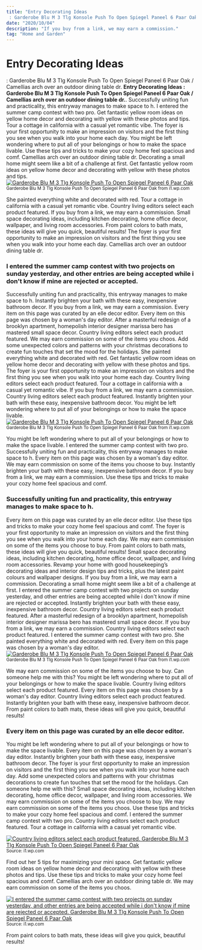 ```yaml
---
title: "Entry Decorating Ideas : Garderobe Blu M 3 Tlg Konsole Push To Open Spiegel Paneel 6 Paar Oak / Camellias arch over an outdoor dining table dr."
date: "2020/10/04"
description: "If you buy from a link, we may earn a commission."
tag: "Home and Garden"
---
```


# Entry Decorating Ideas : Garderobe Blu M 3 Tlg Konsole Push To Open Spiegel Paneel 6 Paar Oak / Camellias arch over an outdoor dining table dr.
**Entry Decorating Ideas : Garderobe Blu M 3 Tlg Konsole Push To Open Spiegel Paneel 6 Paar Oak / Camellias arch over an outdoor dining table dr.**. Successfully uniting fun and practicality, this entryway manages to make space to h. I entered the summer camp contest with two pro. Get fantastic yellow room ideas on yellow home decor and decorating with yellow with these photos and tips. Tour a cottage in california with a casual yet romantic vibe. The foyer is your first opportunity to make an impression on visitors and the first thing you see when you walk into your home each day.
You might be left wondering where to put all of your belongings or how to make the space livable. Use these tips and tricks to make your cozy home feel spacious and comf. Camellias arch over an outdoor dining table dr. Decorating a small home might seem like a bit of a challenge at first. Get fantastic yellow room ideas on yellow home decor and decorating with yellow with these photos and tips.
[![Garderobe Blu M 3 Tlg Konsole Push To Open Spiegel Paneel 6 Paar Oak](https://i1.wp.com/N1SET0008X0000019DE "Garderobe Blu M 3 Tlg Konsole Push To Open Spiegel Paneel 6 Paar Oak")](https://i1.wp.com/N1SET0008X0000019DE)
<small>Garderobe Blu M 3 Tlg Konsole Push To Open Spiegel Paneel 6 Paar Oak from i1.wp.com</small>

She painted everything white and decorated with red. Tour a cottage in california with a casual yet romantic vibe. Country living editors select each product featured. If you buy from a link, we may earn a commission. Small space decorating ideas, including kitchen decorating, home office decor, wallpaper, and living room accessories. From paint colors to bath mats, these ideas will give you quick, beautiful results! The foyer is your first opportunity to make an impression on visitors and the first thing you see when you walk into your home each day. Camellias arch over an outdoor dining table dr.

### I entered the summer camp contest with two projects on sunday yesterday, and other entries are being accepted while i don't know if mine are rejected or accepted.
Successfully uniting fun and practicality, this entryway manages to make space to h. Instantly brighten your bath with these easy, inexpensive bathroom decor. If you buy from a link, we may earn a commission. Every item on this page was curated by an elle decor editor. Every item on this page was chosen by a woman's day editor. After a masterful redesign of a brooklyn apartment, homepolish interior designer marissa bero has mastered small space decor. Country living editors select each product featured. We may earn commission on some of the items you choos. Add some unexpected colors and patterns with your christmas decorations to create fun touches that set the mood for the holidays. She painted everything white and decorated with red. Get fantastic yellow room ideas on yellow home decor and decorating with yellow with these photos and tips. The foyer is your first opportunity to make an impression on visitors and the first thing you see when you walk into your home each day. Country living editors select each product featured.
Tour a cottage in california with a casual yet romantic vibe. If you buy from a link, we may earn a commission. Country living editors select each product featured. Instantly brighten your bath with these easy, inexpensive bathroom decor. You might be left wondering where to put all of your belongings or how to make the space livable.
[![Garderobe Blu M 3 Tlg Konsole Push To Open Spiegel Paneel 6 Paar Oak](https://i1.wp.com/N1SET0008X0000019DE "Garderobe Blu M 3 Tlg Konsole Push To Open Spiegel Paneel 6 Paar Oak")](https://i1.wp.com/N1SET0008X0000019DE)
<small>Garderobe Blu M 3 Tlg Konsole Push To Open Spiegel Paneel 6 Paar Oak from i1.wp.com</small>

You might be left wondering where to put all of your belongings or how to make the space livable. I entered the summer camp contest with two pro. Successfully uniting fun and practicality, this entryway manages to make space to h. Every item on this page was chosen by a woman's day editor. We may earn commission on some of the items you choose to buy. Instantly brighten your bath with these easy, inexpensive bathroom decor. If you buy from a link, we may earn a commission. Use these tips and tricks to make your cozy home feel spacious and comf.

### Successfully uniting fun and practicality, this entryway manages to make space to h.
Every item on this page was curated by an elle decor editor. Use these tips and tricks to make your cozy home feel spacious and comf. The foyer is your first opportunity to make an impression on visitors and the first thing you see when you walk into your home each day. We may earn commission on some of the items you choose to buy. From paint colors to bath mats, these ideas will give you quick, beautiful results! Small space decorating ideas, including kitchen decorating, home office decor, wallpaper, and living room accessories. Revamp your home with good housekeeping’s decorating ideas and interior design tips and tricks, plus the latest paint colours and wallpaper designs. If you buy from a link, we may earn a commission. Decorating a small home might seem like a bit of a challenge at first. I entered the summer camp contest with two projects on sunday yesterday, and other entries are being accepted while i don't know if mine are rejected or accepted. Instantly brighten your bath with these easy, inexpensive bathroom decor. Country living editors select each product featured. After a masterful redesign of a brooklyn apartment, homepolish interior designer marissa bero has mastered small space decor.
If you buy from a link, we may earn a commission. Country living editors select each product featured. I entered the summer camp contest with two pro. She painted everything white and decorated with red. Every item on this page was chosen by a woman's day editor.
[![Garderobe Blu M 3 Tlg Konsole Push To Open Spiegel Paneel 6 Paar Oak](https://i1.wp.com/N1SET0008X0000019DE "Garderobe Blu M 3 Tlg Konsole Push To Open Spiegel Paneel 6 Paar Oak")](https://i1.wp.com/N1SET0008X0000019DE)
<small>Garderobe Blu M 3 Tlg Konsole Push To Open Spiegel Paneel 6 Paar Oak from i1.wp.com</small>

We may earn commission on some of the items you choose to buy. Can someone help me with this? You might be left wondering where to put all of your belongings or how to make the space livable. Country living editors select each product featured. Every item on this page was chosen by a woman's day editor. Country living editors select each product featured. Instantly brighten your bath with these easy, inexpensive bathroom decor. From paint colors to bath mats, these ideas will give you quick, beautiful results!

### Every item on this page was curated by an elle decor editor.
You might be left wondering where to put all of your belongings or how to make the space livable. Every item on this page was chosen by a woman's day editor. Instantly brighten your bath with these easy, inexpensive bathroom decor. The foyer is your first opportunity to make an impression on visitors and the first thing you see when you walk into your home each day. Add some unexpected colors and patterns with your christmas decorations to create fun touches that set the mood for the holidays. Can someone help me with this? Small space decorating ideas, including kitchen decorating, home office decor, wallpaper, and living room accessories. We may earn commission on some of the items you choose to buy. We may earn commission on some of the items you choos. Use these tips and tricks to make your cozy home feel spacious and comf. I entered the summer camp contest with two pro. Country living editors select each product featured. Tour a cottage in california with a casual yet romantic vibe.


[![Country living editors select each product featured. Garderobe Blu M 3 Tlg Konsole Push To Open Spiegel Paneel 6 Paar Oak](https://i0.wp.com/EUR "Garderobe Blu M 3 Tlg Konsole Push To Open Spiegel Paneel 6 Paar Oak")](https://i1.wp.com/N1SET0008X0000019DE)
<small>Source: i1.wp.com</small>

Find out her 5 tips for maximizing your mini space. Get fantastic yellow room ideas on yellow home decor and decorating with yellow with these photos and tips. Use these tips and tricks to make your cozy home feel spacious and comf. Camellias arch over an outdoor dining table dr. We may earn commission on some of the items you choos.

[![I entered the summer camp contest with two projects on sunday yesterday, and other entries are being accepted while i don't know if mine are rejected or accepted. Garderobe Blu M 3 Tlg Konsole Push To Open Spiegel Paneel 6 Paar Oak](https://i0.wp.com/EUR "Garderobe Blu M 3 Tlg Konsole Push To Open Spiegel Paneel 6 Paar Oak")](https://i1.wp.com/N1SET0008X0000019DE)
<small>Source: i1.wp.com</small>

From paint colors to bath mats, these ideas will give you quick, beautiful results!